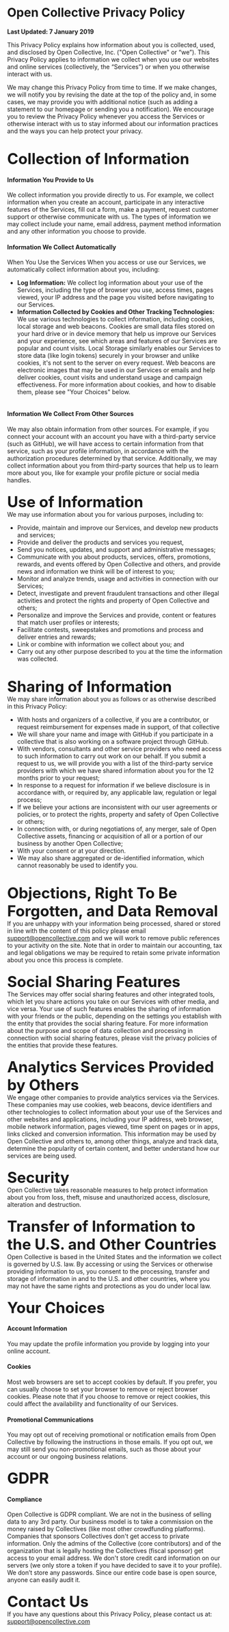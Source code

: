 # Open Collective Privacy Policy

**Last Updated: 7 January 2019**

This Privacy Policy explains how information about you is collected, used, and disclosed by Open Collective, Inc. ("Open Collective" or “we”). This Privacy Policy applies to information we collect when you use our websites and online services (collectively, the “Services”) or when you otherwise interact with us.

We may change this Privacy Policy from time to time. If we make changes, we will notify you by revising the date at the top of the policy and, in some cases, we may provide you with additional notice (such as adding a statement to our homepage or sending you a notification). We encourage you to review the Privacy Policy whenever you access the Services or otherwise interact with us to stay informed about our information practices and the ways you can help protect your privacy.

<div style="display:flex;flex-direction:column">
  <div style="display:flex;flex-direction: column;margin-top:1.5em">
    <div style="font-weight:bold;font-size:2.2rem;">Collection of Information </div>
    <div style="display:flex;flex-direction:column;"><h4>Information You Provide to Us</h4>
We collect information you provide directly to us.  For example, we collect information when you create an account, participate in any interactive features of the Services, fill out a form,  make a payment, request customer support or otherwise communicate with us. The types of information we may collect include your name, email address, payment method information and any other information you choose to provide.  
<h4>Information We Collect Automatically</h4>
When You Use the Services 
When you access or use our Services, we automatically collect information about you, including:
<ul>
<li><b>Log Information:</b>  We collect log information about your use of the Services, including the type of browser you use, access times, pages viewed, your IP address and the page you visited before navigating to our Services.</li>
<li><b>Information Collected by Cookies and Other Tracking Technologies:</b>  We use various technologies to collect information, including cookies, local storage and web beacons.  Cookies are small data files stored on your hard drive or in device memory that help us improve our Services and your experience, see which areas and features of our Services are popular and count visits. Local Storage similarly enables our Services to store data (like login tokens) securely in your browser and unlike cookies, it's not sent to the server on every request. Web beacons are electronic images that may be used in our Services or emails and help deliver cookies, count visits and understand usage and campaign effectiveness.  For more information about cookies, and how to disable them, please see "Your Choices" below.</li>
</ul>
<h4>Information We Collect From Other Sources</h4>
We may also obtain information from other sources.  For example, if you connect your account with an account you have with a third-party service (such as GitHub), we will have access to certain information from that service, such as your profile information, in accordance with the authorization procedures determined by that service.  Additionally, we may collect information about you from third-party sources that help us to learn more about you, like for example your profile picture or social media handles. </div>
  </div>
  <div style="display:flex;flex-direction: column;margin-top:1.5em">
    <div style="font-weight:bold;font-size:2.2rem;">Use of Information</div>
    <div style="display:flex;flex-direction:column;">We may use information about you for various purposes, including to:
<ul>
<li>Provide, maintain and improve our Services, and develop new products and services;</li>
<li>Provide and deliver the products and services you request, </li>
<li>Send you notices, updates, and support and administrative messages;</li>
<li>Communicate with you about products, services, offers, promotions, rewards, and events offered by Open Collective and others, and provide news and information we think will be of interest to you;</li>
<li>Monitor and analyze trends, usage and activities in connection with our Services; </li>
<li>Detect, investigate and prevent fraudulent transactions and other illegal activities and protect the rights and property of Open Collective and others;</li>
<li>Personalize and improve the Services and provide, content or features that match user profiles or interests;</li>
<li>Facilitate contests, sweepstakes and promotions and process and deliver entries and rewards;</li>
<li>Link or combine with information we collect about you; and</li>
<li>Carry out any other purpose described to you at the time the information was collected.</li>
</ul>
</div>
  </div>
  <div style="display:flex;flex-direction: column;margin-top:1.5em">
    <div style="font-weight:bold;font-size:2.2rem;">Sharing of Information</div>
    <div style="display:flex;flex-direction:column;">We may share information about you as follows or as otherwise described in this Privacy Policy:
<ul>
<li>With hosts and organizers of a collective, if you are a contributor, or request reimbursement for expenses made in support, of that collective</li>
<li>We will share your name and image with GitHub if you participate in a collective that is also working on a software project through GitHub.</li>
<li>With vendors, consultants and other service providers who need access to such information to carry out work on our behalf. If you submit a request to us, we will provide you with a list of the third-party service providers with which we have shared information about you for the 12 months prior to your request;</li>
<li>In response to a request for information if we believe disclosure is in accordance with, or required by, any applicable law, regulation or legal process;</li>
<li>If we believe your actions are inconsistent with our user agreements or policies, or to protect the rights, property and safety of Open Collective or others;</li>
<li>In connection with, or during negotiations of, any merger, sale of Open Collective assets, financing or acquisition of all or a portion of our business by another Open Collective; </li>
<li>With your consent or at your direction.</li>
<li>We may also share aggregated or de-identified information, which cannot reasonably be used to identify you.</li>
</ul>
</div>
  </div>
  <div style="display:flex;flex-direction: column;margin-top:1.5em">
    <div style="font-weight:bold;font-size:2.2rem;">Objections, Right To Be Forgotten, and Data Removal</div>
    <div>If you are unhappy with your information being processed, shared or stored in line with the content of this policy please email <a href="mailto:support@opencollective.com">support@opencollective.com</a> and we will work to remove public references to your activity on the site. Note that in order to maintain our accounting, tax and legal obligations we may be required to retain some private information about you once this process is complete. </div>
  </div>
  <div style="display:flex;flex-direction: column;margin-top:1.5em">
    <div style="font-weight:bold;font-size:2.2rem;">Social Sharing Features</div>
    <div style="display:flex;flex-direction:column;">The Services may offer social sharing features and other integrated tools, which let you share actions you take on our Services with other media, and vice versa.  Your use of such features enables the sharing of information with your friends or the public, depending on the settings you establish with the entity that provides the social sharing feature.  For more information about the purpose and scope of data collection and processing in connection with social sharing features, please visit the privacy policies of the entities that provide these features.</div>
  </div>
  <div style="display:flex;flex-direction: column;margin-top:1.5em">
    <div style="font-weight:bold;font-size:2.2rem;">Analytics Services Provided by Others</div>
    <div style="display:flex;flex-direction:column;">We engage other companies to provide analytics services via the Services.  These companies may use cookies, web beacons, device identifiers and other technologies to collect information about your use of the Services and other websites and applications, including your IP address, web browser, mobile network information, pages viewed, time spent on pages or in apps, links clicked and conversion information.  This information may be used by Open Collective and others to, among other things, analyze and track data, determine the popularity of certain content, and better understand how our services are being used.  </div>
  </div>
  <div style="display:flex;flex-direction: column;margin-top:1.5em">
    <div style="font-weight:bold;font-size:2.2rem;">Security</div>
    <div style="display:flex;flex-direction:column;">Open Collective takes reasonable measures to help protect information about you from loss, theft, misuse and unauthorized access, disclosure, alteration and destruction.</div>
  </div>
  <div style="display:flex;flex-direction: column;margin-top:1.5em">
    <div style="font-weight:bold;font-size:2.2rem;">Transfer of Information to the U.S. and Other Countries</div>
    <div style="display:flex;flex-direction:column;">Open Collective is based in the United States and the information we collect is governed by U.S. law.  By accessing or using the Services or otherwise providing information to us, you consent to the processing, transfer and storage of information in and to the U.S. and other countries, where you may not have the same rights and protections as you do under local law.</div>
  </div>
  <div style="display:flex;flex-direction: column;margin-top:1.5em">
    <div style="font-weight:bold;font-size:2.2rem;">Your Choices</div>
    <div style="display:flex;flex-direction:column;"><h4>Account Information</h4>
You may update the profile information you provide by logging into your online account. 
<h4>Cookies</h4>
Most web browsers are set to accept cookies by default.  If you prefer, you can usually choose to set your browser to remove or reject browser cookies.  Please note that if you choose to remove or reject cookies, this could affect the availability and functionality of our Services.
<h4>Promotional Communications</h4>
You may opt out of receiving promotional or notification emails from Open Collective by following the instructions in those emails.  If you opt out, we may still send you non-promotional emails, such as those about your account or our ongoing business relations.</div>
  </div>
  <div style="display:flex;flex-direction: column;margin-top:1.5em">
    <div style="font-weight:bold;font-size:2.2rem;">GDPR</div>
    <div style="display:flex;flex-direction:column;"><h4>Compliance</h4>
Open Collective is GDPR compliant. We are not in the business of selling data to any 3rd party. Our business model is to take a commission on the money raised by Collectives (like most other crowdfunding platforms). Companies that sponsors Collectives don't get access to private information. Only the admins of the Collective (core contributors) and of the organization that is legally hosting the Collectives (fiscal sponsor) get access to your email address. We don't store credit card information on our servers (we only store a token if you have decided to save it to your profile). We don’t store any passwords. Since our entire code base is open source, anyone can easily audit it.
    </div> 
  </div>
  <div style="display:flex;flex-direction: column;margin-top:1.5em">
    <div style="font-weight:bold;font-size:2.2rem;">Contact Us</div>
    <div style="display:flex;flex-direction:column;">If you have any questions about this Privacy Policy, please contact us at:  <a href="mailto:support@opencollective.com">support@opencollective.com</a></div>
  </div>
</div>
